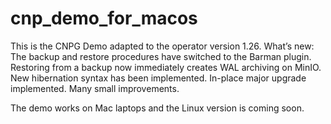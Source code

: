 # cnp_demo_for_macos
This is the CNPG Demo adapted to the operator version 1.26.
What’s new:
The backup and restore procedures have switched to the Barman plugin.
Restoring from a backup now immediately creates WAL archiving on MinIO.
New hibernation syntax has been implemented.
In-place major upgrade implemented.
Many small improvements.

The demo works on Mac laptops and the Linux version is coming soon.
